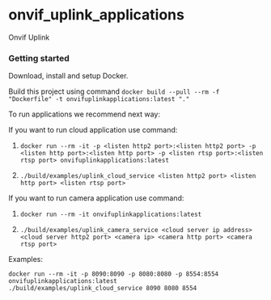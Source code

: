 # onvif_uplink_applications
Onvif Uplink

### Getting started

Download, install and setup Docker.

Build this project using command `docker build --pull --rm -f "Dockerfile" -t onvifuplinkapplications:latest "."`

To run applications we recommend next way:

If you want to run cloud application use command:
1. `docker run --rm -it -p <listen http2 port>:<listen http2 port> -p <listen http port>:<listen http port> -p <listen rtsp port>:<listen rtsp port> onvifuplinkapplications:latest`

2. `./build/examples/uplink_cloud_service <listen http2 port> <listen http port> <listen rtsp port>`

If you want to run camera application use command:
1. `docker run --rm -it onvifuplinkapplications:latest`

2. `./build/examples/uplink_camera_service <cloud server ip address> <cloud server http2 port> <camera ip> <camera http port> <camera rtsp port>`

Examples:

```
docker run --rm -it -p 8090:8090 -p 8080:8080 -p 8554:8554 onvifuplinkapplications:latest
./build/examples/uplink_cloud_service 8090 8080 8554
```